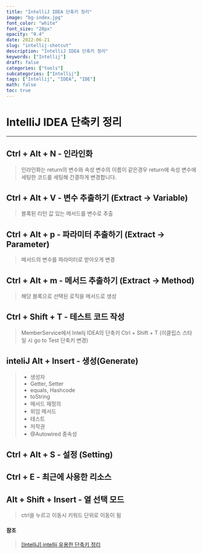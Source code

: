 ```yaml
---
title: "IntelliJ IDEA 단축키 정리"
image: "bg-index.jpg"
font_color: "white"
font_size: "28px"
opacity: "0.4"
date: 2022-06-21
slug: "intellij-shotcut"
description: "IntelliJ IDEA 단축키 정리"
keywords: ["Intellij"]
draft: false
categories: ["tools"]
subcategories: ["Intellij"]
tags: ["Intellij", "IDEA", "IDE"]
math: false
toc: true
---
```


# IntelliJ IDEA 단축키 정리 
----------------------------------


## Ctrl + Alt + N - 인라인화 
> 인라인화는 return의 변수와 속성 변수의 이름이 같은경우 return에 속성 변수에 세팅한 코드를 세팅해 간결하게 변경합니다.


## Ctrl + Alt + V - 변수 추출하기 (Extract -> Variable)
> 블록된 리턴 값 있는 메서드를 변수로 추출

## Ctrl + Alt + p -  파라미터 추출하기 (Extract -> Parameter)
> 메서드의 변수를 파라미터로 받아오게 변경 

## Ctrl + Alt + m - 메서드 추출하기 (Extract -> Method)
> 해당 블록으로 선택된 로직을 메서드로 생성

## Ctrl + Shift + T - 테스트 코드 작성 
> MemberService에서 Intelij IDEA의 단축키 Ctrl + Shift + T 
(이클립스 스타일 시 go to Test 단축키 변경)

## inteliJ Alt + Insert - 생성(Generate)
> - 생성자
> - Getter, Setter
> - equals, Hashcode
> - toString
> - 매서드 재정의
> - 위임 메서드
> - 테스트
> - 저작권
> - @Autowired 종속성

## Ctrl + Alt + S - 설정 (Setting)

## Ctrl + E - 최근에 사용한 리소스 

## Alt + Shift + Insert - 열 선택 모드 
> ctrl을 누르고 이동시 키워드 단위로 이동이 됨




#### 참조
> <a href="https://gmlwjd9405.github.io/2019/05/21/intellij-shortkey.html">[IntelliJ] intellij 유용한 단축키 정리</a>